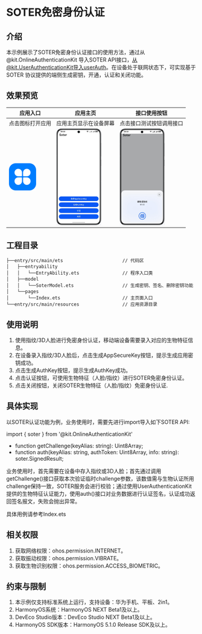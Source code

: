 # SOTER免密身份认证

## 介绍

本示例展示了SOTER免密身份认证接口的使用方法，通过从 @kit.OnlineAuthenticationKit 导入SOTER API接口，从@kit.UserAuthenticationKit导入userAuth。在设备处于联网状态下，可实现基于SOTER 协议提供的端侧生成密钥，开通，认证和关闭功能。


## 效果预览

| 应用入口 | 应用主页| 接口使用按钮 |
| --------------- | --------------- | -------------- |
| 点击图标打开应用 | 应用主页显示在设备屏幕   | 点击接口测试按钮调用接口  |
| <img src=".\image\startIcon.png" style="zoom:50%;" /> | <img src=".\image\homepage_cn.jpeg" style="zoom:25%;" /> | <img src=".\image\results_cn.jpeg" style="zoom:25%;" /> |

## 工程目录

```
├──entry/src/main/ets                      // 代码区
│   ├──entryability
│   │   └──EntryAbility.ets                // 程序入口类
│   ├──model
│   │   └──SoterModel.ets                  // 生成密钥、签名、删除密钥功能 
│   └──pages
│       └──Index.ets                       // 主页面入口
└──entry/src/main/resources                // 应用资源目录
```



## 使用说明

1. 使用指纹/3D人脸进行免密身份认证，移动端设备需要录入对应的生物特征信息。
2. 在设备录入指纹/3D人脸后，点击生成AppSecureKey按钮，提示生成应用密钥成功。
3. 点击生成AuthKey按钮，提示生成AuthKey成功。
4. 点击认证按钮，可使用生物特征（人脸/指纹）进行SOTER免密身份认证。
5. 点击关闭按钮，关闭SOTER生物特征（人脸/指纹）免密身份认证.


## 具体实现
以SOTER认证功能为例，业务使用时，需要先进行import导入如下SOTER API:

import { soter } from '@kit.OnlineAuthenticationKit'
* function getChallenge(keyAlias: string): Uint8Array;
* function auth(keyAlias: string, authToken: Uint8Array, info: string): soter.SignedResult;

业务使用时，首先需要在设备中存入指纹或3D人脸；首先通过调用getChallenge()接口获取本次验证临时challenge参数，该数值需与生物认证所用challenge保持一致，SOTER服务会进行校验；通过使用UserAuthenticationKit提供的生物特征认证能力，使用auth()接口对业务数据进行认证签名，认证成功返回签名报文，失败会抛出异常。

具体用例请参考Index.ets


## 相关权限

1. 获取网络权限：ohos.permission.INTERNET。
2. 获取振动权限：ohos.permission.VIBRATE。
3. 获取生物识别权限：ohos.permission.ACCESS_BIOMETRIC。

## 约束与限制

1. 本示例仅支持标准系统上运行，支持设备：华为手机、平板、2in1。
2. HarmonyOS系统：HarmonyOS NEXT Beta1及以上。
3. DevEco Studio版本：DevEco Studio NEXT Beta1及以上。
4. HarmonyOS SDK版本：HarmonyOS 5.1.0 Release SDK及以上。
